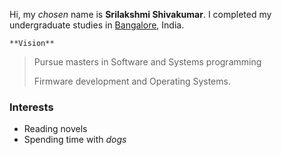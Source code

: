 
Hi, my *chosen* name is **Srilakshmi Shivakumar**. I completed my undergraduate studies in <span style="color:blue">[Bangalore](https://en.wikipedia.org/wiki/Bangalore)</span>, India.

~~~~
**Vision**
~~~~
> Pursue masters in Software and Systems programming
>
> Firmware development and Operating Systems.
>


### Interests
  - Reading novels
  - Spending time with *dogs*
  
